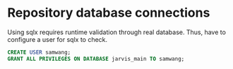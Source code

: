 # Repository database connections
Using sqlx requires runtime validation through real database.
Thus, have to configure a user for sqlx to check.

```sql
CREATE USER samwang;
GRANT ALL PRIVILEGES ON DATABASE jarvis_main TO samwang;
```
